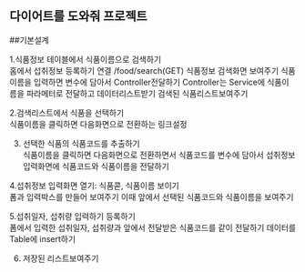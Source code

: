## 다이어트를 도와줘 프로젝트


##기본설계

1.식품정보 테이블에서 식품이름으로 검색하기  
홈에서 섭취정보 등록하기 연결 /food/search(GET)
	식품정보 검색화면 보여주기
	식품이름을 입력하면 변수에 담아서 Controller전달하기
	Controller는 Service에 식품이름을 파라메터로 전달하고
	데이터리스트받기
	검색된 식품리스트보여주기
	
2.검색리스트에서 식품을 선택하기  
식품이름을 클릭하면
다음화면으로 전환하는 링크설정
 
3. 선택한 식품의 식품코드를 추출하기  
 식품이름을 클릭하면 다음화면으로 전환하면서 
 식품코드를 변수에 담아서
 섭취정보 입력화면에 식품코드와 식품이름을 전달하기

4.섭취정보 입력화면 열기: 식품콛, 식품이름 보이기  
폼과 입력박스를 만들어 보여주기
이때 앞에서 선택된 식품코드와 식품이름을 보여주기

5.섭취일자, 섭취량 입력하기 등록하기  
폼에서 입력한 섭취일자, 섭취량과
앞에서 전달받은 식품코드를 같이 전달하기
데이터를 Table에 insert하기

6. 저장된 리스트보여주기